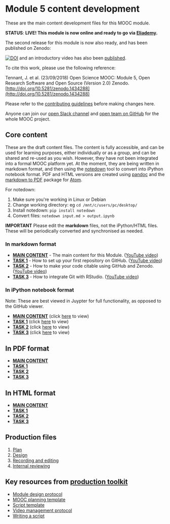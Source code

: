# Module 5 content development

These are the main content development files for this MOOC module.

**STATUS**: **LIVE! This module is now online and ready to go via [Eliademy](https://eliademy.com/catalog/oer/module-5-open-research-software-and-open-source.html).**

The second release for this module is now also ready, and has been published on Zenodo: 

[![DOI](https://zenodo.org/badge/DOI/10.5281/zenodo.1434288.svg)](https://doi.org/10.5281/zenodo.1434288) and an introductory video has also been [published](https://www.youtube.com/watch?v=1fwGliIyAZs).

To cite this work, please use the following reference:

Tennant, J. et al. (23/09/2018) Open Science MOOC: Module 5, Open Research Software and Open Source (Version 2.0) Zenodo. [http://doi.org/10.5281/zenodo.1434288](http://doi.org/10.5281/zenodo.1434288)

Please refer to the [contributing guidelines](https://github.com/OpenScienceMOOC/Module-5-Open-Research-Software-and-Open-Source/blob/master/CONTRIBUTING.md) before making changes here.

Anyone can join our [open Slack channel](https://osmooc.herokuapp.com/) and [open team on GitHub](https://open-science-mooc-invite.herokuapp.com/) for the whole MOOC project.

## Core content

These are the draft content files. The content is fully accessible, and can be used for learning purposes, either individually or as a group, and can be shared and re-used as you wish. However, they have not been integrated into a formal MOOC platform yet. At the moment, they are being written in markdown format, and then using the [notedown](https://github.com/aaren/notedown) tool to convert into iPython notebook format. PDF and HTML versions are created using [pandoc](https://pandoc.org/demos.html) and the [markdown to PDF](https://atom.io/packages/markdown-pdf) package for [Atom](https://atom.io/).

For notedown:
1. Make sure you're working in Linux or Debian
2. Change working directory: eg `cd /mnt/c/users/pc/desktop/`
3. Install notedown: `pip install notedown`
4. Convert files: `notedown input.md > output.ipynb`

**IMPORTANT** Please edit the **markdown** files, not the iPython/HTML files. These will be periodically converted and synchronised as needed.

### In markdown format

- [**MAIN CONTENT**](MAIN.md) - The main content for this Module. ([YouTube video](https://www.youtube.com/watch?v=BHrOEmKk5zM))
- [**TASK 1**](Task_1.md) - How to set up your first repository on GitHub. ([YouTube video](https://www.youtube.com/watch?v=AnftV9HBPSc&t=4s))
- [**TASK 2**](Task_2.md) - How to make your code citable using GitHub and Zenodo. ([YouTube video](https://www.youtube.com/watch?v=pjsbBQYOOaE&t=4s))
- [**TASK 3**](Task_3.md) - How to integrate Git with RStudio. ([YouTube video](https://www.youtube.com/watch?v=Q-6jfjSAspA))

### In iPython notebook format

Note: These are best viewed in Juypter for full functionality, as opposed to the GitHub viewer. 

- [**MAIN CONTENT**](MAIN.ipynb) (click [here](https://nbviewer.jupyter.org/github/OpenScienceMOOC/Module-5-Open-Research-Software-and-Open-Source/blob/master/content_development/MAIN.ipynb) to view)
- [**TASK 1**](Task_1.ipynb) (click [here](https://nbviewer.jupyter.org/github/OpenScienceMOOC/Module-5-Open-Research-Software-and-Open-Source/blob/master/content_development/Task_1.ipynb) to view)
- [**TASK 2**](Task_2.ipynb) (click [here](https://nbviewer.jupyter.org/github/OpenScienceMOOC/Module-5-Open-Research-Software-and-Open-Source/blob/master/content_development/Task_2.ipynb) to view)
- [**TASK 3**](Task_3.ipynb) (click [here](https://nbviewer.jupyter.org/github/OpenScienceMOOC/Module-5-Open-Research-Software-and-Open-Source/blob/master/content_development/Task_3.ipynb) to view)

## In PDF format 

- [**MAIN CONTENT**](MAIN.pdf)
- [**TASK 1**](Task_1.pdf)
- [**TASK 2**](Task_2.pdf)
- [**TASK 3**](Task_3.pdf)

## In HTML format 

- [**MAIN CONTENT**](MAIN.html)
- [**TASK 1**](Task_1.html)
- [**TASK 2**](Task_2.html)
- [**TASK 3**](Task_3.html)

## Production files

1. [Plan](01-plan.md) 
1. [Design](02-design.md)
1. [Recording and editing](03-recording.md)
1. [Internal reviewing](04-quizzes.md)

## Key resources from [production toolkit](https://github.com/OpenScienceMOOC/Module-5-Open-Research-Software-and-Open-Source/tree/master/production_toolkit)

- [Module design protocol](https://github.com/OpenScienceMOOC/Module-5-Open-Research-Software-and-Open-Source/blob/master/production_toolkit/MODULE_DESIGN_PROTOCOL.md)
- [MOOC planning template](https://github.com/OpenScienceMOOC/Module-5-Open-Research-Software-and-Open-Source/blob/master/production_toolkit/MOOC_planning_template.md)
- [Script template](https://github.com/OpenScienceMOOC/Module-5-Open-Research-Software-and-Open-Source/blob/master/production_toolkit/Script_template.md)
- [Video management protocol](https://github.com/OpenScienceMOOC/Module-5-Open-Research-Software-and-Open-Source/blob/master/production_toolkit/Video_management_protocol.md)
- [Writing a script](https://github.com/OpenScienceMOOC/Module-5-Open-Research-Software-and-Open-Source/blob/master/production_toolkit/Writing_a_script.md)
